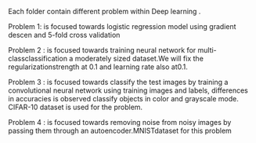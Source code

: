 Each folder contain different problem within Deep learning .

Problem 1: is focused towards  logistic regression model using gradient descen and 5-fold cross validation

Problem 2 : is focused towards training neural network for multi-classclassification a moderately sized dataset.We will fix the regularizationstrength at 0.1 and learning rate also at0.1.


Problem 3 : is focused towards classify the test images by training a convolutional neural network using training images and labels, differences in accuracies is observed classify objects in color and grayscale mode. CIFAR-10 dataset is used for the problem. 

Problem 4 : is focused towards removing  noise  from noisy images  by  passing  them  through  an autoencoder.MNISTdataset for this problem
